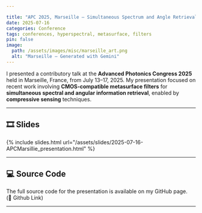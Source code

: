 ```yaml
---

title: "APC 2025, Marseille – Simultaneous Spectrum and Angle Retrieval Using CMOS-Compatible Metasurface-Based Fabry-Perot Resonator"  
date: 2025-07-16  
categories: Conference  
tags: conferences, hyperspectral, metasurface, filters  
pin: false  
image:  
  path: /assets/images/misc/marseille_art.png  
  alt: "Marseille – Generated with Gemini"  
---
```


I presented a contributory talk at the **Advanced Photonics Congress 2025** held in Marseille, France, from July 13–17, 2025. My presentation focused on recent work involving **CMOS-compatible metasurface filters** for **simultaneous spectral and angular information retrieval**, enabled by **compressive sensing** techniques.

---

## 🎞 Slides

{% include slides.html url="/assets/slides/2025-07-16-APCMarsillie_presentation.html" %}



---

## 💻 Source Code

The full source code for the presentation is available on my GitHub page.  
(🔗 Github Link)

---

